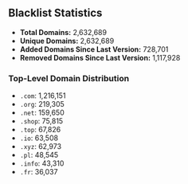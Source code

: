 ## Blacklist Statistics

- **Total Domains:** 2,632,689
- **Unique Domains:** 2,632,689
- **Added Domains Since Last Version:** 728,701
- **Removed Domains Since Last Version:** 1,117,928

### Top-Level Domain Distribution

-  `.com`: 1,216,151
-  `.org`: 219,305
-  `.net`: 159,650
-  `.shop`: 75,815
-  `.top`: 67,826
-  `.io`: 63,508
-  `.xyz`: 62,973
-  `.pl`: 48,545
-  `.info`: 43,310
-  `.fr`: 36,037
